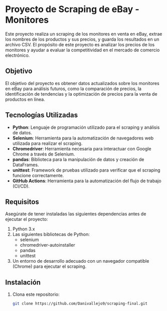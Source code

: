 # Proyecto de Scraping de eBay - Monitores

Este proyecto realiza un scraping de los monitores en venta en eBay, extrae los nombres de los productos y sus precios, y guarda los resultados en un archivo CSV. El propósito de este proyecto es analizar los precios de los monitores y ayudar a evaluar la competitividad en el mercado de comercio electrónico.

## Objetivo

El objetivo del proyecto es obtener datos actualizados sobre los monitores en eBay para análisis futuros, como la comparación de precios, la identificación de tendencias y la optimización de precios para la venta de productos en línea.

## Tecnologías Utilizadas

- **Python**: Lenguaje de programación utilizado para el scraping y análisis de datos.
- **Selenium**: Herramienta para la automatización de navegadores web utilizada para realizar el scraping.
- **Chromedriver**: Herramienta necesaria para interactuar con Google Chrome a través de Selenium.
- **pandas**: Biblioteca para la manipulación de datos y creación de DataFrames.
- **unittest**: Framework de pruebas utilizado para verificar que el scraping funcione correctamente.
- **GitHub Actions**: Herramienta para la automatización del flujo de trabajo (CI/CD).

## Requisitos

Asegúrate de tener instaladas las siguientes dependencias antes de ejecutar el proyecto:

1. Python 3.x
2. Las siguientes bibliotecas de Python:
   - selenium
   - chromedriver-autoinstaller
   - pandas
   - unittest
3. Un entorno de desarrollo adecuado con un navegador compatible (Chrome) para ejecutar el scraping.

## Instalación

1. Clona este repositorio:
   ```bash
   git clone https://github.com/Danivallejo9/scraping-final.git